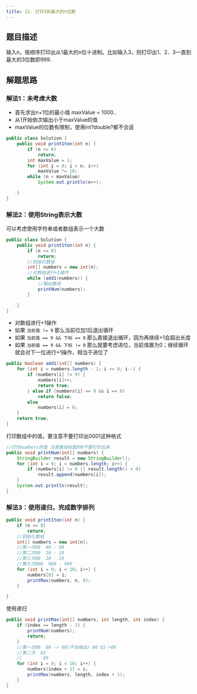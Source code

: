 ```yaml
---
title: 12. 打印1到最大的n位数
---
```


## 题目描述

输入n，按顺序打印出从1最大的n位十进制。比如输入3，则打印出1、2、3一直到最大的3位数即999.

## 解题思路

### 解法1：未考虑大数

- 首先求出n+1位的最小值 maxValue = 1000..
- 从1开始依次输出小于maxValue的值
- maxValue的位数有限制，使用int?double?都不合适

```java
public class Solution {
    public void print1ton(int n) {
        if (n <= 0)
            return;
        int maxValue = 1;
        for (int i = 0; i < n; i++)
            maxValue *= 10;
        while (n < maxValue)
            System.out.println(n++);

    }
}

```

### 解法2：使用String表示大数

可以考虑使用字符串或者数组表示一个大数

```java
public class Solution {
    public void print1ton(int n) {
        if (n <= 0)
            return;
        //初始化数组
        int[] numbers = new int[n];
        //对数组进行+1操作
        while (add1(numbers)) {
            //输出数组
            printNum(numbers);
        }

    }
}
```

- 对数组进行+1操作
- 如果 `当前值 != 9` 那么当前位加1后退出循环
- 如果 `当前值 == 9 && 下标 == 0` 那么直接退出循环，因为再继续+1会超出长度
- 如果 `当前值 == 9 && 下标 != 0` 那么就要考虑进位，当前值置为0；继续循环就会对下一位进行+1操作，相当于进位了



```java
public boolean add1(int[] numbers) {
    for (int i = numbers.length - 1; i >= 0; i--) {
        if (numbers[i] != 9) {
            numbers[i]++;
            return true;
        } else if (numbers[i] == 9 && i == 0)
            return false;
        else 
            numbers[i] = 0;
    }
    return true;
}
```

打印数组中的值，要注意不要打印出0001这种格式

```java
//打印numbers的值 注意数组前面的0不要打印出来
public void printNum(int[] numbers) {
    StringBuilder result = new StringBuilder();
    for (int i = 0; i < numbers.length; i++) {
        if (numbers[i] != 0 || result.length() > 0)
            result.append(numbers[i]);
    }
    System.out.println(result);
}
```

### 解法3：使用递归，完成数字排列

```java
public void print1ton(int n) {
    if (n <= 0)
        return;
    //初始化数组
    int[] numbers = new int[n];
    //第一次00  00 - 09
    //第二次00  10 - 19
    //第三次00  20 - 29
    //第九次900  900 - 999
    for (int i = 0; i < 10; i++) {
        numbers[0] = i;
        printMax(numbers, n, 0);
    }

}
```
使用递归

```java
public void printMax(int[] numbers, int length, int index) {
    if (index == length - 1) {
        printNum(numbers);
        return;
    }
    //第一次00  00 -> 00(不会输出) 00 01->09
    //第二次  02
    //        09
    for (int i = 0; i < 10; i++) {
        numbers[index + 1] = i;
        printMax(numbers, length, index + 1);
    }
}
```